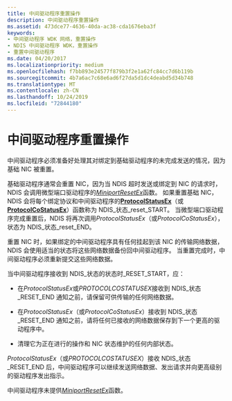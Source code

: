 ```yaml
---
title: 中间驱动程序重置操作
description: 中间驱动程序重置操作
ms.assetid: 473dce77-4636-40da-ac38-cda1676eba3f
keywords:
- 中间驱动程序 WDK 网络，重置操作
- NDIS 中间驱动程序 WDK，重置操作
- 重置中间驱动程序
ms.date: 04/20/2017
ms.localizationpriority: medium
ms.openlocfilehash: f7bb893e24577f879b3f2e1a62fc84cc7d6b119b
ms.sourcegitcommit: 4b7a6ac7c68e6ad6f27da5d1dc4deabd5d34b748
ms.translationtype: MT
ms.contentlocale: zh-CN
ms.lasthandoff: 10/24/2019
ms.locfileid: "72844180"
---
```

# <a name="intermediate-driver-reset-operations"></a>中间驱动程序重置操作





中间驱动程序必须准备好处理其对绑定到基础驱动程序的未完成发送的情况，因为基础 NIC 被重置。

基础驱动程序通常会重置 NIC，因为当 NDIS 超时发送或绑定到 NIC 的请求时，NDIS 会调用微型端口驱动程序的[*MiniportResetEx*](https://docs.microsoft.com/windows-hardware/drivers/ddi/ndis/nc-ndis-miniport_reset)函数。 如果重置基础 NIC，NDIS 会将每个绑定协议和中间驱动程序的[**ProtocolStatusEx**](https://docs.microsoft.com/windows-hardware/drivers/ddi/ndis/nc-ndis-protocol_status_ex)（或[**ProtocolCoStatusEx**](https://docs.microsoft.com/windows-hardware/drivers/ddi/ndis/nc-ndis-protocol_co_status_ex)）函数称为 NDIS\_状态\_reset\_START。 当微型端口驱动程序完成重置后，NDIS 将再次调用*ProtocolStatusEx*（或*ProtocolCoStatusEx*），状态为 NDIS\_状态\_reset\_END。

重置 NIC 时，如果绑定的中间驱动程序具有任何挂起到该 NIC 的传输网络数据，NDIS 会使用适当的状态将这些网络数据备份回中间驱动程序。 当重置完成时，中间驱动程序必须重新提交这些网络数据。

当中间驱动程序接收到 NDIS\_状态的状态时\_RESET\_START，应：

-   在*ProtocolStatusEx*或*PROTOCOLCOSTATUSEX*接收到 NDIS\_状态\_RESET\_END 通知之前，请保留可供传输的任何网络数据。

-   在*ProtocolStatusEx*（或*ProtocolCoStatusEx*）接收到 NDIS\_状态\_RESET\_END 通知之前，请将任何已接收的网络数据保存到下一个更高的驱动程序中。

-   清理它为正在进行的操作和 NIC 状态维护的任何内部状态。

*ProtocolStatusEx*（或*PROTOCOLCOSTATUSEX*）接收 NDIS\_状态\_RESET\_END 后，中间驱动程序可以继续发送网络数据、发出请求并向更高级别的驱动程序发出指示。

中间驱动程序未提供[*MiniportResetEx*](https://docs.microsoft.com/windows-hardware/drivers/ddi/ndis/nc-ndis-miniport_reset)函数。

 

 





